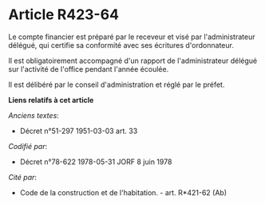 # Article R423-64

Le compte financier est préparé par le receveur et visé par l'administrateur délégué, qui certifie sa conformité avec ses
écritures d'ordonnateur.

Il est obligatoirement accompagné d'un rapport de l'administrateur délégué sur l'activité de l'office pendant l'année
écoulée.

Il est délibéré par le conseil d'administration et réglé par le préfet.

**Liens relatifs à cet article**

_Anciens textes_:

  - Décret n°51-297 1951-03-03 art. 33

_Codifié par_:

  - Décret n°78-622 1978-05-31 JORF 8 juin 1978

_Cité par_:

  - Code de la construction et de l'habitation. - art. R*421-62 (Ab)
